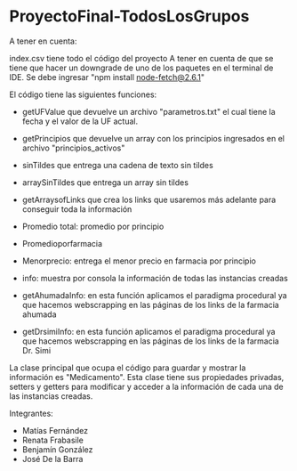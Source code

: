 # ProyectoFinal-TodosLosGrupos

A tener en cuenta:

index.csv tiene todo el código del proyecto
A tener en cuenta de que se tiene que hacer un downgrade de uno de los paquetes en el terminal de IDE. Se debe ingresar "npm install node-fetch@2.6.1"

El código tiene las siguientes funciones:

- getUFValue que devuelve un archivo "parametros.txt" el cual tiene la fecha y el valor de la UF actual. 
- getPrincipios que devuelve un array con los principios ingresados en el archivo "principios_activos"
- sinTildes que entrega una cadena de texto sin tildes 
- arraySinTildes que entrega un array sin tildes 
- getArraysofLinks que crea los links que usaremos más adelante para conseguir toda la información

- Promedio total: promedio por principio
- Promedioporfarmacia
- Menorprecio: entrega el menor precio en farmacia por principio
- info: muestra por consola la información de todas las instancias creadas

- getAhumadaInfo: en esta función aplicamos el paradigma procedural ya que hacemos webscrapping en las páginas de los links de la farmacia ahumada
- getDrsimiInfo: en esta función aplicamos el paradigma procedural ya que hacemos webscrapping en las páginas de los links de la farmacia Dr. Simi

La clase principal que ocupa el código para guardar y mostrar la información es "Medicamento". Esta clase tiene sus propiedades privadas, setters y getters para modificar y acceder a la información de cada una de las instancias creadas.

Integrantes:
- Matías Fernández
- Renata Frabasile
- Benjamín González
- José De la Barra
